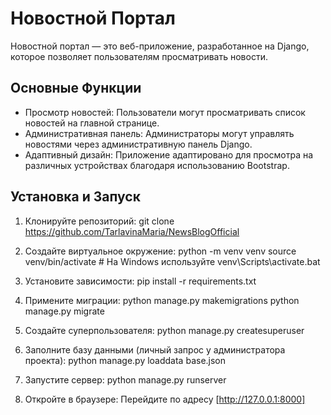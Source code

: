 # Новостной Портал

Новостной портал — это веб-приложение, разработанное на Django, которое позволяет пользователям просматривать новости.

## Основные Функции

- Просмотр новостей: Пользователи могут просматривать список новостей на главной странице.
- Административная панель: Администраторы могут управлять новостями через административную панель Django.
- Адаптивный дизайн: Приложение адаптировано для просмотра на различных устройствах благодаря использованию Bootstrap.

## Установка и Запуск

1. Клонируйте репозиторий:
   git clone https://github.com/TarlavinaMaria/NewsBlogOfficial

2. Создайте виртуальное окружение:
   python -m venv venv
   source venv/bin/activate # На Windows используйте venv\Scripts\activate.bat

3. Установите зависимости:
   pip install -r requirements.txt

4. Примените миграции:
   python manage.py makemigrations
   python manage.py migrate

5. Создайте суперпользователя:
   python manage.py createsuperuser

6. Заполните базу данными (личный запрос у администратора проекта):
   python manage.py loaddata base.json

7. Запустите сервер:
   python manage.py runserver

8. Откройте в браузере:
   Перейдите по адресу [http://127.0.0.1:8000]

